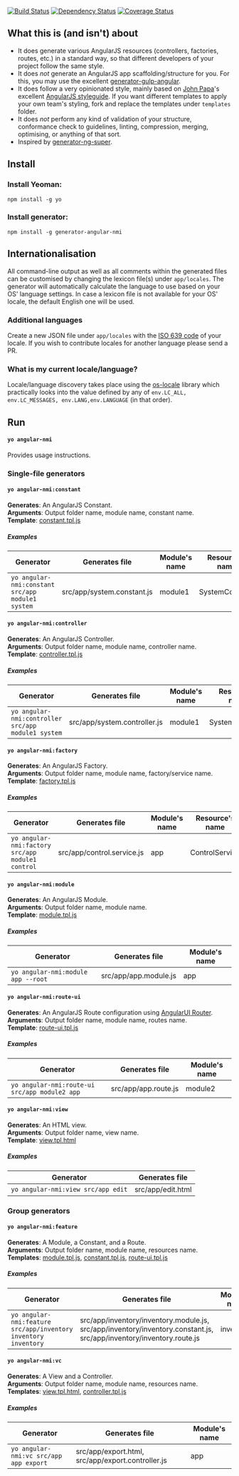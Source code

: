 [![Build Status](https://travis-ci.org/NMichas/yeoman-generator-angular-nmi.svg?branch=master)](https://travis-ci.org/NMichas/yeoman-generator-angular-nmi)
[![Dependency Status](https://gemnasium.com/NMichas/yeoman-generator-angular-nmi.svg)](https://gemnasium.com/NMichas/yeoman-generator-angular-nmi)
[![Coverage Status](https://coveralls.io/repos/github/NMichas/yeoman-generator-angular-nmi/badge.svg?branch=master)](https://coveralls.io/github/NMichas/yeoman-generator-angular-nmi?branch=master)  

## What this is (and isn't) about
* It does generate various AngularJS resources (controllers, factories, routes, etc.) in a
standard way, so that different developers of your project follow the
same style.
* It does *not* generate an AngularJS app scaffolding/structure for you. For this,
you may use the excellent [generator-gulp-angular](https://github.com/Swiip/generator-gulp-angular).
* It does follow a very opinionated style, mainly based on [John Papa](https://github.com/johnpapa)'s excellent
[AngularJS styleguide](https://github.com/johnpapa/angular-styleguide). If you want
different templates to apply your own team's styling, fork and replace the templates
under `templates` folder.
* It does *not* perform any kind of validation of your structure, conformance check to
guidelines, linting, compression, merging, optimising, or anything of that sort.
* Inspired by [generator-ng-super](https://github.com/jshipster/generator-ng-super).

## Install

### Install Yeoman:
```
npm install -g yo
```

### Install generator:
```
npm install -g generator-angular-nmi
```

## Internationalisation
All command-line output as well as all comments within the generated files can be
customised by changing the lexicon file(s) under `app/locales`. The generator will
automatically calculate the language to use based on your OS' language settings.
In case a lexicon file is not available for your OS' locale, the default English
one will be used.
### Additional languages
Create a new JSON file under `app/locales` with the
[ISO 639 code](https://en.wikipedia.org/wiki/List_of_ISO_639-1_codes) of your
locale. If you wish to contribute locales for another language please
send a PR.
### What is my current locale/language?
Locale/language discovery takes place using the
[os-locale](https://github.com/sindresorhus/os-locale) library which practically
looks into the value defined by any of
`env.LC_ALL, env.LC_MESSAGES, env.LANG,env.LANGUAGE` (in that order).

## Run
#### `yo angular-nmi`
Provides usage instructions.

### Single-file generators


#### `yo angular-nmi:constant`
__Generates__: An AngularJS Constant.  
__Arguments__: Output folder name, module name, constant name.    
__Template__: [constant.tpl.js](templates/constant.tpl.js)

##### Examples
| Generator | Generates file | Module's name | Resource's name |
| --------- | -------------- | ------------- | --------------- |
| `yo angular-nmi:constant src/app module1 system` | src/app/system.constant.js | module1 | SystemConstant |


#### `yo angular-nmi:controller`
__Generates__: An AngularJS Controller.  
__Arguments__: Output folder name, module name, controller name.  
__Template__: [controller.tpl.js](templates/controller.tpl.js)

##### Examples
| Generator | Generates file | Module's name | Resource's name |
| --------- | -------------- | ------------- | --------------- |
| `yo angular-nmi:controller src/app module1 system` | src/app/system.controller.js | module1 | SystemController |


#### `yo angular-nmi:factory`
__Generates__: An AngularJS Factory.  
__Arguments__: Output folder name, module name, factory/service name.    
__Template__: [factory.tpl.js](templates/factory.tpl.js)

##### Examples
| Generator | Generates file | Module's name | Resource's name |
| --------- | -------------- | ------------- | --------------- |
| `yo angular-nmi:factory src/app module1 control` | src/app/control.service.js | app | ControlService |


#### `yo angular-nmi:module`
__Generates__: An AngularJS Module.  
__Arguments__: Output folder name, module name.    
__Template__: [module.tpl.js](templates/module.tpl.js)

##### Examples
| Generator | Generates file | Module's name |
| --------- | -------------- | ------------- |
| `yo angular-nmi:module app --root` | src/app/app.module.js | app |


#### `yo angular-nmi:route-ui`
__Generates__: An AngularJS Route configuration using [AngularUI Router](https://github.com/angular-ui/ui-router).  
__Arguments__: Output folder name, module name, routes name.  
__Template__: [route-ui.tpl.js](templates/route-ui.tpl.js)

##### Examples
| Generator | Generates file | Module's name |
| --------- | -------------- | ------------- |
| `yo angular-nmi:route-ui src/app module2 app` | src/app/app.route.js | module2 |


#### `yo angular-nmi:view`
__Generates__: An HTML view.  
__Arguments__: Output folder name, view name.      
__Template__: [view.tpl.html](templates/view.tpl.html)

##### Examples
| Generator | Generates file |
| --------- | -------------- |
| `yo angular-nmi:view src/app edit` | src/app/edit.html |


### Group generators
#### `yo angular-nmi:feature`
__Generates__: A Module, a Constant, and a Route.    
__Arguments__: Output folder name, module name, resources name.  
__Templates__: [module.tpl.js](templates/module.tpl.js), [constant.tpl.js](templates/constant.tpl.js), [route-ui.tpl.js](templates/route-ui.tpl.js)

##### Examples
| Generator | Generates file | Module's name |
| --------- | -------------- | ------------- |
| `yo angular-nmi:feature src/app/inventory inventory inventory` | src/app/inventory/inventory.module.js, src/app/inventory/inventory.constant.js, src/app/inventory/inventory.route.js | inventory |


#### `yo angular-nmi:vc`
__Generates__: A View and a Controller.  
__Arguments__: Output folder name, module name, resources name.    
__Templates__: [view.tpl.html](templates/view.tpl.html), [controller.tpl.js](templates/controller.tpl.js)

##### Examples
| Generator | Generates file | Module's name |
| --------- | -------------- | ------------- |
| `yo angular-nmi:vc src/app app export` | src/app/export.html, src/app/export.controller.js | app |
